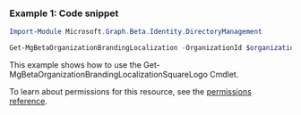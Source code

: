 ### Example 1: Code snippet

```powershell
Import-Module Microsoft.Graph.Beta.Identity.DirectoryManagement

Get-MgBetaOrganizationBrandingLocalization -OrganizationId $organizationId
```
This example shows how to use the Get-MgBetaOrganizationBrandingLocalizationSquareLogo Cmdlet.

To learn about permissions for this resource, see the [permissions reference](/graph/permissions-reference).

